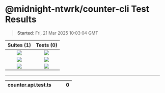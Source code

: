 # @midnight-ntwrk/counter-cli Test Results

> **Started**: Fri, 21 Mar 2025 10:03:04 GMT

<center>

|Suites (1)|Tests (0)|
|:-:|:-:|
|![](https://img.shields.io/badge/Passed-0-lightgrey) | ![](https://img.shields.io/badge/Passed-0-lightgrey)|
|![](https://img.shields.io/badge/Failed-1-red) | ![](https://img.shields.io/badge/Failed-0-lightgrey)|
|![](https://img.shields.io/badge/Pending-0-lightgrey) | ![](https://img.shields.io/badge/Pending-0-lightgrey)|

---

<table>
<thead>
<tr>
<th>counter.api.test.ts</th>
<th></th>
<th></th>
<th>0</th>
</tr>
</thead>
<tbody>
</tbody>
</table>
</center>